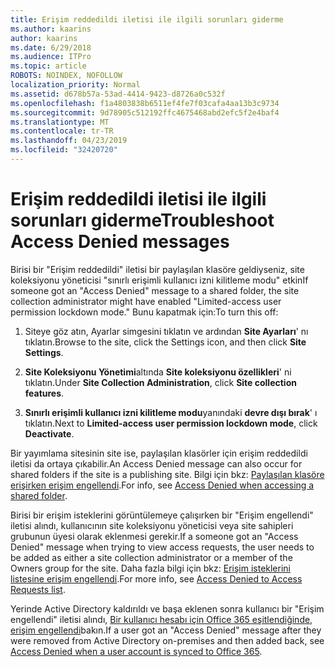 ```yaml
---
title: Erişim reddedildi iletisi ile ilgili sorunları giderme
ms.author: kaarins
author: kaarins
ms.date: 6/29/2018
ms.audience: ITPro
ms.topic: article
ROBOTS: NOINDEX, NOFOLLOW
localization_priority: Normal
ms.assetid: d678b57a-53ad-4414-9423-d8726a0c532f
ms.openlocfilehash: f1a4803838b6511ef4fe7f03cafa4aa13b3c9734
ms.sourcegitcommit: 9d78905c512192ffc4675468abd2efc5f2e4baf4
ms.translationtype: MT
ms.contentlocale: tr-TR
ms.lasthandoff: 04/23/2019
ms.locfileid: "32420720"
---
```

# <a name="troubleshoot-access-denied-messages"></a><span data-ttu-id="9cfff-102">Erişim reddedildi iletisi ile ilgili sorunları giderme</span><span class="sxs-lookup"><span data-stu-id="9cfff-102">Troubleshoot Access Denied messages</span></span>

<span data-ttu-id="9cfff-103">Birisi bir "Erişim reddedildi" iletisi bir paylaşılan klasöre geldiyseniz, site koleksiyonu yöneticisi "sınırlı erişimli kullanıcı izni kilitleme modu" etkin</span><span class="sxs-lookup"><span data-stu-id="9cfff-103">If someone got an "Access Denied" message to a shared folder, the site collection administrator might have enabled "Limited-access user permission lockdown mode."</span></span> <span data-ttu-id="9cfff-104">Bunu kapatmak için:</span><span class="sxs-lookup"><span data-stu-id="9cfff-104">To turn this off:</span></span> 
  
1. <span data-ttu-id="9cfff-105">Siteye göz atın, Ayarlar simgesini tıklatın ve ardından **Site Ayarları**' nı tıklatın.</span><span class="sxs-lookup"><span data-stu-id="9cfff-105">Browse to the site, click the Settings icon, and then click **Site Settings**.</span></span>
    
2. <span data-ttu-id="9cfff-106">**Site Koleksiyonu Yönetimi**altında **Site koleksiyonu özellikleri**' ni tıklatın.</span><span class="sxs-lookup"><span data-stu-id="9cfff-106">Under **Site Collection Administration**, click **Site collection features**.</span></span>
    
3. <span data-ttu-id="9cfff-107">**Sınırlı erişimli kullanıcı izni kilitleme modu**yanındaki **devre dışı bırak**' ı tıklatın.</span><span class="sxs-lookup"><span data-stu-id="9cfff-107">Next to **Limited-access user permission lockdown mode**, click **Deactivate**.</span></span>
    
<span data-ttu-id="9cfff-108">Bir yayımlama sitesinin site ise, paylaşılan klasörler için erişim reddedildi iletisi da ortaya çıkabilir.</span><span class="sxs-lookup"><span data-stu-id="9cfff-108">An Access Denied message can also occur for shared folders if the site is a publishing site.</span></span> <span data-ttu-id="9cfff-109">Bilgi için bkz: [Paylaşılan klasöre erişirken erişim engellendi](https://go.microsoft.com/fwlink/?linkid=2004317).</span><span class="sxs-lookup"><span data-stu-id="9cfff-109">For info, see [Access Denied when accessing a shared folder](https://go.microsoft.com/fwlink/?linkid=2004317).</span></span>
  
<span data-ttu-id="9cfff-110">Birisi bir erişim isteklerini görüntülemeye çalışırken bir "Erişim engellendi" iletisi alındı, kullanıcının site koleksiyonu yöneticisi veya site sahipleri grubunun üyesi olarak eklenmesi gerekir.</span><span class="sxs-lookup"><span data-stu-id="9cfff-110">If a someone got an "Access Denied" message when trying to view access requests, the user needs to be added as either a site collection administrator or a member of the Owners group for the site.</span></span> <span data-ttu-id="9cfff-111">Daha fazla bilgi için bkz: [Erişim isteklerini listesine erişim engellendi](https://go.microsoft.com/fwlink/?linkid=2004220).</span><span class="sxs-lookup"><span data-stu-id="9cfff-111">For more info, see [Access Denied to Access Requests list](https://go.microsoft.com/fwlink/?linkid=2004220).</span></span>
  
<span data-ttu-id="9cfff-112">Yerinde Active Directory kaldırıldı ve başa eklenen sonra kullanıcı bir "Erişim engellendi" iletisi alındı, [Bir kullanıcı hesabı için Office 365 eşitlendiğinde, erişim engellendi](https://go.microsoft.com/fwlink/?linkid=2004318)bakın.</span><span class="sxs-lookup"><span data-stu-id="9cfff-112">If a user got an "Access Denied" message after they were removed from Active Directory on-premises and then added back, see [Access Denied when a user account is synced to Office 365](https://go.microsoft.com/fwlink/?linkid=2004318).</span></span>
  

